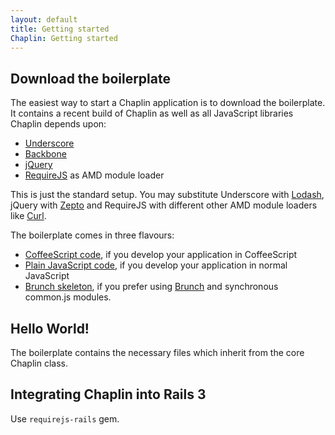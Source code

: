 ```yaml
---
layout: default
title: Getting started
Chaplin: Getting started
---
```


## Download the boilerplate

The easiest way to start a Chaplin application is to download the boilerplate. It contains a recent build of Chaplin as well as all JavaScript libraries Chaplin depends upon:

* [Underscore](http://underscorejs.org/)
* [Backbone](http://backbonejs.org/)
* [jQuery](http://jquery.com/)
* [RequireJS](http://requirejs.org/) as AMD module loader

This is just the standard setup. You may substitute Underscore with [Lodash](http://lodash.com/docs), jQuery with [Zepto](http://zeptojs.com/) and RequireJS with different other AMD module loaders like [Curl](https://github.com/cujojs/curl).

The boilerplate comes in three flavours:

* [CoffeeScript code](https://github.com/chaplinjs/chaplin-boilerplate), if you develop your application in CoffeeScript
* [Plain JavaScript code](https://github.com/chaplinjs/chaplin-boilerplate-plain), if you develop your application in normal JavaScript
* [Brunch skeleton](https://github.com/paulmillr/brunch-with-chaplin), if you prefer using [Brunch](http://brunch.io) and synchronous common.js modules.

## Hello World!

The boilerplate contains the necessary files which inherit from the core Chaplin class.

## Integrating Chaplin into Rails 3

Use `requirejs-rails` gem.
